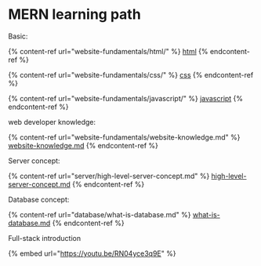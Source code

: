 # MERN learning path

Basic:

{% content-ref url="website-fundamentals/html/" %}
[html](website-fundamentals/html/)
{% endcontent-ref %}

{% content-ref url="website-fundamentals/css/" %}
[css](website-fundamentals/css/)
{% endcontent-ref %}

{% content-ref url="website-fundamentals/javascript/" %}
[javascript](website-fundamentals/javascript/)
{% endcontent-ref %}

web developer knowledge:

{% content-ref url="website-fundamentals/website-knowledge.md" %}
[website-knowledge.md](website-fundamentals/website-knowledge.md)
{% endcontent-ref %}

Server concept:

{% content-ref url="server/high-level-server-concept.md" %}
[high-level-server-concept.md](server/high-level-server-concept.md)
{% endcontent-ref %}

Database concept:

{% content-ref url="database/what-is-database.md" %}
[what-is-database.md](database/what-is-database.md)
{% endcontent-ref %}



Full-stack introduction&#x20;

{% embed url="https://youtu.be/RN04yce3q9E" %}
